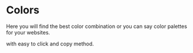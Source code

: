 # Colors

Here you will find the best color combination or you can say color palettes for your websites.

with easy to click and copy method.

